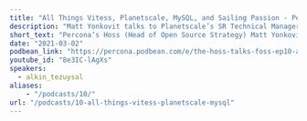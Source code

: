 ```yaml
---
title: "All Things Vitess, Planetscale, MySQL, and Sailing Passion - Percona Podcast 10"
description: "Matt Yonkovit talks to Planetscale’s SR Technical Manager Alkin Tezuysal on his role as a Vitess maintainer, who is using & contributing to Vitess, and where does it make sense for companies."
short_text: "Percona’s Hoss (Head of Open Source Strategy) Matt Yonkovit talks to Planetscale’s SR Technical Manager Alkin Tezuysal on his role as a Vitess maintainer, who is using & contributing to Vitess, and where does it make sense for companies. We also dive into Alkin’s passion for sailing and talk about sailing during the global pandemic.  You won’t want to miss this week’s episode!"
date: "2021-03-02"
podbean_link: "https://percona.podbean.com/e/the-hoss-talks-foss-ep10-alkin-tezuysal-talks-vitess-mysql-open-source-and-sailing/"
youtube_id: "8e3IC-lAgXs"
speakers:
  - alkin_tezuysal
aliases:
    - "/podcasts/10/"
url: "/podcasts/10-all-things-vitess-planetscale-mysql"
---
```


